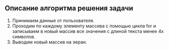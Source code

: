 ## Описание алгоритма решения задачи

1. Принимаем данные от пользователя.
2. Проходим по каждому элементу массива с помощью цикла for и записываем в новый массив все значения с длиной текста менее 4х символов.
3. Выводим новый массив на эеран.